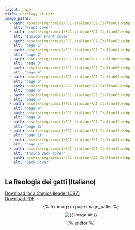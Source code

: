```yaml
---
layout: page
title: Rheology of Cats
image_paths:
  - path: assets/img/comic1/RC1-italian/RC1-Italian01.webp 
    alt: "Front Cover"
  - path: assets/img/comic1/RC1-italian/RC1-Italian02.webp
    alt: "Insider Front Cover"
  - path: assets/img/comic1/RC1-italian/RC1-Italian03.webp
    alt: "page 1"
  - path: assets/img/comic1/RC1-italian/RC1-Italian04.webp
    alt: "page 2"
  - path: assets/img/comic1/RC1-italian/RC1-Italian05.webp 
    alt: "page 3"
  - path: assets/img/comic1/RC1-italian/RC1-Italian06.webp
    alt: "page 4"
  - path: assets/img/comic1/RC1-italian/RC1-Italian07.webp
    alt: "page 5"
  - path: assets/img/comic1/RC1-italian/RC1-Italian08.webp
    alt: "page 6"
  - path: assets/img/comic1/RC1-italian/RC1-Italian09.webp
    alt: "page 7"
  - path: assets/img/comic1/RC1-italian/RC1-Italian10.webp
    alt: "page 8"
  - path: assets/img/comic1/RC1-italian/RC1-Italian11.webp
    alt: "page 9"
  - path: assets/img/comic1/RC1-italian/RC1-Italian12.webp
    alt: "page 10"
  - path: assets/img/comic1/RC1-italian/RC1-Italian13.webp
    alt: "page 11"
  - path: assets/img/comic1/RC1-italian/RC1-Italian14.webp
    alt: "page 12"
  - path: assets/img/comic1/RC1-italian/RC1-Italian15.webp
    alt: "Inside Back Cover"
  - path: assets/img/comic1/RC1-italian/RC1-Italian16.webp
    alt: "Back Cover"
---
```


<div class="col-lg-12 text-center">
	<h2 class="section-heading text-uppercase">La Reologia dei gatti (Italiano)</h2>
        <div class="text-muted">
           <a href="{{ site.url }}/downloads/comic1-italian/RC1-Italian.cbz">Download for a Comics Reader (CBZ)</a>
        </div>
        <div class="text-muted">
           <a href="{{ site.url }}/downloads/comic1-italian/RC1-Italian.pdf">Download PDF</a>
        </div>

</div>

<div style="display: flex; flex-direction: column; align-items: center; margin-top: 10px; margin-bottom: 30px;">
  {% for image in page.image_paths %}
    <img src="{{ image.path }}" alt="{{ image.alt }}" style="max-width: 70%; height: auto; margin: 10px;">
  {% endfor %}
</div>












